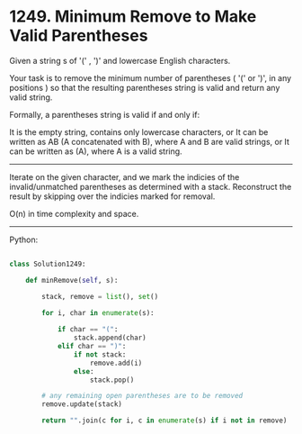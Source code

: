 # 1249. Minimum Remove to Make Valid Parentheses

Given a string s of '(' , ')' and lowercase English characters. 

Your task is to remove the minimum number of parentheses ( '(' or ')', in any
positions ) so that the resulting parentheses string is valid and return any
valid string.

Formally, a parentheses string is valid if and only if:

It is the empty string, contains only lowercase characters, or
It can be written as AB (A concatenated with B), where A and B are valid
strings, or
It can be written as (A), where A is a valid string.

---

Iterate on the given character, and we mark the indicies of the
invalid/unmatched parentheses as determined with a stack. Reconstruct the
result by skipping over the indicies marked for removal.

O(n) in time complexity and space.

---

Python:

```python

class Solution1249:

    def minRemove(self, s):

        stack, remove = list(), set()

        for i, char in enumerate(s):
            
            if char == "(":
                stack.append(char)
            elif char == ")":
                if not stack:
                    remove.add(i)
                else:
                    stack.pop()

        # any remaining open parentheses are to be removed
        remove.update(stack)

        return "".join(c for i, c in enumerate(s) if i not in remove)
```
